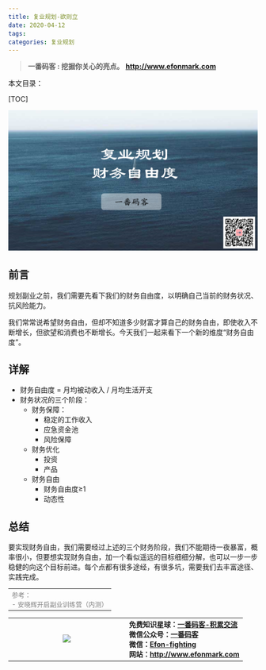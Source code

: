 ```yaml
---
title: 复业规划-欲则立
date: 2020-04-12
tags: 
categories: 复业规划
---
```


> **一番码客 : 挖掘你关心的亮点。**
> **http://www.efonmark.com**

本文目录：

[TOC]

![image-20200413230528028](2020-04-12-复业规划-财务自由度/image-20200413230528028.png)

<!-- more -->

## 前言

规划副业之前，我们需要先看下我们的财务自由度，以明确自己当前的财务状况、抗风险能力。

我们常常说希望财务自由，但却不知道多少财富才算自己的财务自由，即使收入不断增长，但欲望和消费也不断增长。今天我们一起来看下一个新的维度“财务自由度”。

## 详解

* 财务自由度 = 月均被动收入 / 月均生活开支
* 财务状况的三个阶段：
    * 财务保障：
        * 稳定的工作收入
        * 应急资金池
        * 风险保障
    * 财务优化
        * 投资
        * 产品
    * 财务自由
        * 财务自由度≥1
        * 动态性

## 总结

要实现财务自由，我们需要经过上述的三个财务阶段，我们不能期待一夜暴富，概率很小，但要想实现财务自由，加一个看似遥远的目标细细分解，也可以一步一步稳健的向这个目标前进。每个点都有很多途经，有很多坑，需要我们去丰富途径、实践完成。

<table>
    <td>
    <font size="2" color="gray">参考：</font><br>
    <font size="2" color="gray">
        - 安晓辉开启副业训练营（内测）
    </font><br>
    </td>
</table>


<table>
<tr>
<td ><center><img src="http://www.efonmark.com/efonmark-blog/readme/guanzhu_1.jpg" width=50%></center></td>
<td width="50%" align=left><b>
    免费知识星球：<a href="http://www.efonmark.com/efonmark-blog/readme/zhishixingqiu1.png">一番码客-积累交流</a><br>
    微信公众号：<a href="http://www.efonmark.com/efonmark-blog/readme/guanzhu_1.jpg">一番码客</a><br>
    微信：<a href="http://www.efonmark.com/efonmark-blog/readme/weixin.jpg">Efon-fighting</a><br>
    网站：<a href="http://www.efonmark.com">http://www.efonmark.com</a><br></b></td>
</tr>
</table>